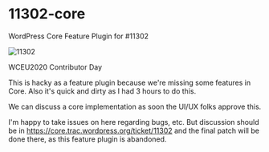 # 11302-core

WordPress Core Feature Plugin for #11302

![11302](https://raw.githubusercontent.com/soulseekah/11302-core/master/screenshot.png)

WCEU2020 Contributor Day

This is hacky as a feature plugin because we're missing some features in Core.
Also it's quick and dirty as I had 3 hours to do this.

We can discuss a core implementation as soon the UI/UX folks approve this.

I'm happy to take issues on here regarding bugs, etc. But discussion should be in https://core.trac.wordpress.org/ticket/11302 and the final patch will be done there, as this feature plugin is abandoned.
